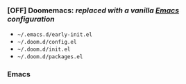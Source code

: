 ### [**OFF**] Doomemacs: *replaced with a vanilla [Emacs](#emacs) configuration* 

- `~/.emacs.d/early-init.el`
- `~/.doom.d/config.el`
- `~/.doom.d/init.el`
- `~/.doom.d/packages.el`

### Emacs
